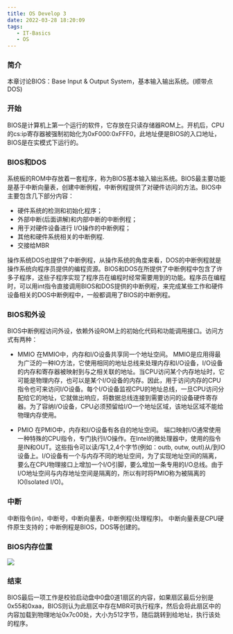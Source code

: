 ```yaml
---
title: OS Develop 3
date: 2022-03-28 18:20:09
tags:
   - IT-Basics
   - OS
---
```


### 简介
本章讨论BIOS：Base Input & Output System，基本输入输出系统。(顺带点DOS)

### 开始
BIOS是计算机上第一个运行的软件，它存放在只读存储器ROM上。开机后，CPU的cs:ip寄存器被强制初始化为0xF000:0xFFF0，此地址便是BIOS的入口地址，BIOS是在实模式下运行的。

### BIOS和DOS

系统板的ROM中存放着一套程序，称为BIOS基本输入输出系统。BIOS最主要功能是基于中断向量表，创建中断例程，中断例程提供了对硬件访问的方法。BIOS中主要包含几下部分内容：
- 硬件系统的检测和初始化程序；  
- 外部中断(后面讲解)和内部中断的中断例程；  
- 用于对硬件设备进行 I/O操作的中断例程；  
- 其他和硬件系统相关的中断例程.
- 交接给MBR

操作系统DOS也提供了中断例程，从操作系统的角度来看，DOS的中断例程就是操作系统向程序员提供的编程资源。BIOS和DOS在所提供了中断例程中包含了许多子程序，这些子程序实现了程序员在编程时经常需要用到的功能。程序员在编程时，可以用int指令直接调用BIOS和DOS提供的中断例程，来完成某些工作和硬件设备相关的DOS中断例程中，一般都调用了BIOS的中断例程。

### BIOS和外设
BIOS中断例程访问外设，依赖外设ROM上的初始化代码和功能调用接口。访问方式有两种：
- MMIO
在MMIO中，内存和I/O设备共享同一个地址空间。 MMIO是应用得最为广泛的一种IO方法，它使用相同的地址总线来处理内存和I/O设备，I/O设备的内存和寄存器被映射到与之相关联的地址。当CPU访问某个内存地址时，它可能是物理内存，也可以是某个I/O设备的内存。因此，用于访问内存的CPU指令也可来访问I/O设备。每个I/O设备监视CPU的地址总线，一旦CPU访问分配给它的地址，它就做出响应，将数据总线连接到需要访问的设备硬件寄存器。为了容纳I/O设备，CPU必须预留给I/O一个地址区域，该地址区域不能给物理内存使用。

- PMIO
在PMIO中，内存和I/O设备有各自的地址空间。 端口映射I/O通常使用一种特殊的CPU指令，专门执行I/O操作。在Intel的微处理器中，使用的指令是IN和OUT。这些指令可以读/写1,2,4个字节(例如：outb, outw, outl)从/到IO设备上。I/O设备有一个与内存不同的地址空间，为了实现地址空间的隔离，要么在CPU物理接口上增加一个I/O引脚，要么增加一条专用的I/O总线。由于I/O地址空间与内存地址空间是隔离的，所以有时将PMIO称为被隔离的IO(Isolated I/O)。


### 中断
中断指令(in)，中断号，中断向量表，中断例程(处理程序)。
中断向量表是CPU硬件原生支持的；中断例程是BIOS，DOS等创建的。


### BIOS内存位置
![](/images/real_time_mm.png)

### 结束
BIOS最后一项工作是校验启动盘中0盘0道1扇区的内容，如果扇区最后分别是0x55和0xaa，BIOS则认为此扇区中存在MBR可执行程序，然后会将此扇区中的内容加载到物理地址0x7c00处，大小为512字节，随后跳转到给地址，执行该处的程序。